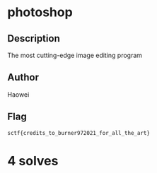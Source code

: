 # photoshop

## Description

The most cutting-edge image editing program

## Author

Haowei

## Flag

`sctf{credits_to_burner972021_for_all_the_art}`

# 4 solves
